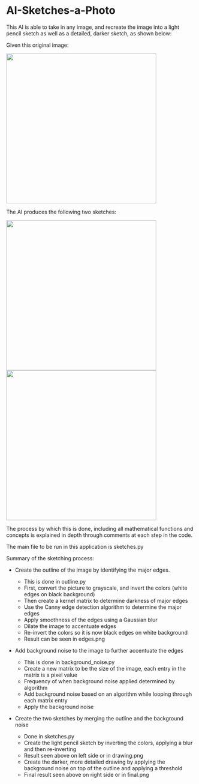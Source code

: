 # AI-Sketches-a-Photo
This AI is able to take in any image, and recreate the image into a light pencil sketch as well as a detailed, darker sketch, as shown below:

Given this original image:

<img src="https://github.com/areezvisram/AI-Sketches-a-Photo/blob/master/test.jpg" width="400">

The AI produces the following two sketches:

<img src="https://github.com/areezvisram/AI-Sketches-a-Photo/blob/master/drawing.png" width="400"><img src="https://github.com/areezvisram/AI-Sketches-a-Photo/blob/master/final.png" width="400">

The process by which this is done, including all mathematical functions and concepts is explained in depth through comments at each step in the code.

The main file to be run in this application is sketches.py

Summary of the sketching process:
* Create the outline of the image by identifying the major edges.
  * This is done in outline.py
  * First, convert the picture to grayscale, and invert the colors (white edges on black background)
  * Then create a kernel matrix to determine darkness of major edges
  * Use the Canny edge detection algorithm to determine the major edges
  * Apply smoothness of the edges using a Gaussian blur
  * Dilate the image to accentuate edges
  * Re-invert the colors so it is now black edges on white background
  * Result can be seen in edges.png
  
* Add background noise to the image to further accentuate the edges
  * This is done in background_noise.py
  * Create a new matrix to be the size of the image, each entry in the matrix is a pixel value
  * Frequency of when background noise applied determined by algorithm
  * Add background noise based on an algorithm while looping through each matrix entry
  * Apply the background noise
  
* Create the two sketches by merging the outline and the background noise
  * Done in sketches.py
  * Create the light pencil sketch by inverting the colors, applying a blur and then re-inverting
  * Result seen above on left side or in drawing.png
  * Create the darker, more detailed drawing by applying the background noise on top of the outline and applying a threshold
  * Final result seen above on right side or in final.png
  
